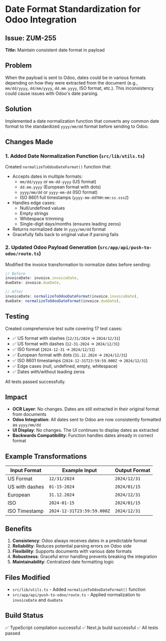 # Date Format Standardization for Odoo Integration

## Issue: ZUM-255
**Title:** Maintain consistent date format in payload

## Problem
When the payload is sent to Odoo, dates could be in various formats depending on how they were extracted from the document (e.g., `mm/dd/yyyy`, `dd/mm/yyyy`, `dd.mm.yyyy`, ISO format, etc.). This inconsistency could cause issues with Odoo's date parsing.

## Solution
Implemented a date normalization function that converts any common date format to the standardized `yyyy/mm/dd` format before sending to Odoo.

## Changes Made

### 1. Added Date Normalization Function (`src/lib/utils.ts`)

Created `normalizeToOdooDateFormat()` function that:
- Accepts dates in multiple formats:
  - `mm/dd/yyyy` or `mm-dd-yyyy` (US format)
  - `dd.mm.yyyy` (European format with dots)
  - `yyyy/mm/dd` or `yyyy-mm-dd` (ISO format)
  - ISO 8601 full timestamps (`yyyy-mm-ddTHH:mm:ss.sssZ`)
- Handles edge cases:
  - Null/undefined values
  - Empty strings
  - Whitespace trimming
  - Single-digit days/months (ensures leading zeros)
- Returns normalized date in `yyyy/mm/dd` format
- Gracefully falls back to original value if parsing fails

### 2. Updated Odoo Payload Generation (`src/app/api/push-to-odoo/route.ts`)

Modified the invoice transformation to normalize dates before sending:
```typescript
// Before
invoiceDate: invoice.invoiceDate,
dueDate: invoice.dueDate,

// After
invoiceDate: normalizeToOdooDateFormat(invoice.invoiceDate),
dueDate: normalizeToOdooDateFormat(invoice.dueDate),
```

## Testing

Created comprehensive test suite covering 17 test cases:
- ✅ US format with slashes (`12/31/2024` → `2024/12/31`)
- ✅ US format with dashes (`12-31-2024` → `2024/12/31`)
- ✅ ISO format (`2024-12-31` → `2024/12/31`)
- ✅ European format with dots (`31.12.2024` → `2024/12/31`)
- ✅ ISO 8601 timestamps (`2024-12-31T23:59:59.000Z` → `2024/12/31`)
- ✅ Edge cases (null, undefined, empty, whitespace)
- ✅ Dates with/without leading zeros

All tests passed successfully.

## Impact

- **OCR Layer**: No changes. Dates are still extracted in their original format from documents
- **Odoo Integration**: All dates sent to Odoo are now consistently formatted as `yyyy/mm/dd`
- **UI Display**: No changes. The UI continues to display dates as extracted
- **Backwards Compatibility**: Function handles dates already in correct format

## Example Transformations

| Input Format | Example Input | Output Format |
|-------------|---------------|---------------|
| US Format | `12/31/2024` | `2024/12/31` |
| US with dashes | `01-15-2024` | `2024/01/15` |
| European | `31.12.2024` | `2024/12/31` |
| ISO | `2024-01-15` | `2024/01/15` |
| ISO Timestamp | `2024-12-31T23:59:59.000Z` | `2024/12/31` |

## Benefits

1. **Consistency**: Odoo always receives dates in a predictable format
2. **Reliability**: Reduces potential parsing errors on Odoo side
3. **Flexibility**: Supports documents with various date formats
4. **Robustness**: Graceful error handling prevents breaking the integration
5. **Maintainability**: Centralized date formatting logic

## Files Modified

- `src/lib/utils.ts` - Added `normalizeToOdooDateFormat()` function
- `src/app/api/push-to-odoo/route.ts` - Applied normalization to `invoiceDate` and `dueDate`

## Build Status

✅ TypeScript compilation successful
✅ Next.js build successful
✅ All tests passed
